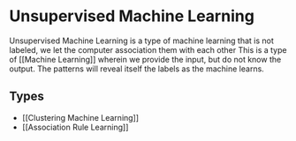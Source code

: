 # Unsupervised Machine Learning
Unsupervised Machine Learning is a type of machine learning that is not labeled, we let the computer association them with each other
This is a type of [[Machine Learning]] wherein we provide the input, but do not know the output. The patterns will reveal itself the labels as the machine learns.

## Types
- [[Clustering Machine Learning]]
- [[Association Rule Learning]]

